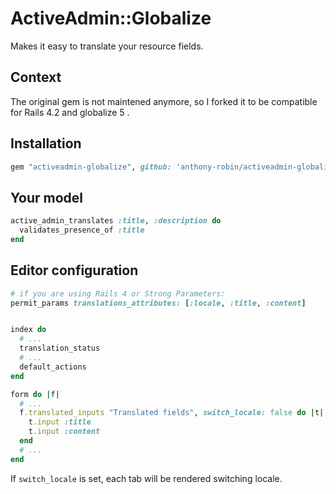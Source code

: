 # ActiveAdmin::Globalize
Makes it easy to translate your resource fields.

## Context
The original gem is not maintened anymore, so I forked it to be compatible for Rails 4.2 and globalize 5 .

## Installation

```ruby
gem "activeadmin-globalize", github: 'anthony-robin/activeadmin-globalize'
```

## Your model

```ruby
active_admin_translates :title, :description do
  validates_presence_of :title
end
```
## Editor configuration

```ruby
# if you are using Rails 4 or Strong Parameters:
permit_params translations_attributes: [:locale, :title, :content]


index do
  # ...
  translation_status
  # ...
  default_actions
end

form do |f|
  # ...
  f.translated_inputs "Translated fields", switch_locale: false do |t|
    t.input :title
    t.input :content
  end
  # ...
end
```
If `switch_locale` is set, each tab will be rendered switching locale.

